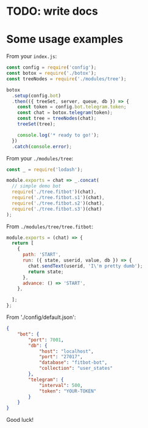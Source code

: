 # TODO: write docs

# Some usage examples

From your `index.js`:

```javascript
const config = require('config');
const botox = require('./botox');
const treeNodes = require('./modules/tree');

botox
  .setup(config.bot)
  .then(({ treeSet, server, queue, db }) => {
    const token = config.bot.telegram.token;
    const chat = botox.telegram(token);
    const tree = treeNodes(chat);
    treeSet(tree);

    console.log('* ready to go!');
  })
  .catch(console.error);
```

From your `./modules/tree`:

```javascript
const _ = require('lodash');

module.exports = chat => _.concat(
  // simple demo bot
  require('./tree.fitbot')(chat),
  require('./tree.fitbot.s1')(chat),
  require('./tree.fitbot.s2')(chat),
  require('./tree.fitbot.s3')(chat)
);
```

From `./modules/tree/tree.fitbot`:

```javascript
module.exports = (chat) => {
  return [
    {
      path: 'START',
      run: ({ state, userid, value, db }) => {
        chat.sendText(userid, 'I\'m pretty dumb');
        return state;
      },
      advance: () => 'START',
    },

  ];
};
```

From './config/default.json':

```json
{
    "bot": {
        "port": 7001,
        "db": {
            "host": "localhost",
            "port": "27017",
            "database": "fitbot-bot",
            "collection": "user_states"
        },
        "telegram": {
            "interval": 500,
            "token": "YOUR-TOKEN"
        }
    }
}
```

Good luck!
